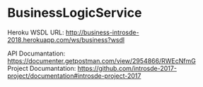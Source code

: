 # BusinessLogicService

Heroku WSDL URL: http://business-introsde-2018.herokuapp.com/ws/business?wsdl

API Documantation: https://documenter.getpostman.com/view/2954866/RWEcNfmG  
Project Documantation: https://github.com/introsde-2017-project/documentation#introsde-project-2017  
